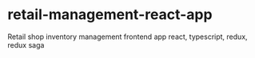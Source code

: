 # retail-management-react-app
Retail shop inventory management frontend app react, typescript, redux, redux saga
